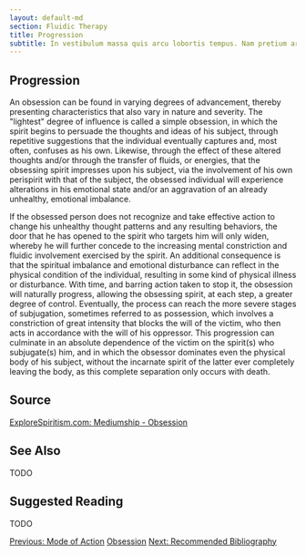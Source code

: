 ```yaml
---
layout: default-md
section: Fluidic Therapy
title: Progression
subtitle: In vestibulum massa quis arcu lobortis tempus. Nam pretium arcu in odio vulputate luctus.
---
```


## Progression

An obsession can be found in varying degrees of advancement, thereby presenting characteristics that also vary in nature and severity. The "lightest" degree of influence is called a simple obsession, in which the spirit begins to persuade the thoughts and ideas of his subject, through repetitive suggestions that the individual eventually captures and, most often, confuses as his own. Likewise, through the effect of these altered thoughts and/or through the transfer of fluids, or energies, that the obsessing spirit impresses upon his subject, via the involvement of his own perispirit with that of the subject, the obsessed individual will experience alterations in his emotional state and/or an aggravation of an already unhealthy, emotional imbalance.

If the obsessed person does not recognize and take effective action to change his unhealthy thought patterns and any resulting behaviors, the door that he has opened to the spirit who targets him will only widen, whereby he will further concede to the increasing mental constriction and fluidic involvement exercised by the spirit.  An additional consequence is that the spiritual imbalance and emotional disturbance can reflect in the physical condition of the individual, resulting in some kind of physical illness or disturbance.  With time, and barring action taken to stop it, the obsession will naturally progress, allowing the obsessing spirit, at each step, a greater degree of control. Eventually, the process can reach the more severe stages of subjugation, sometimes referred to as possession, which involves a constriction of great intensity that blocks the will of the victim, who then acts in accordance with the will of his oppressor. This progression can culminate in an absolute dependence of the victim on the spirit(s) who subjugate(s) him, and in which the obsessor dominates even the physical body of his subject, without the incarnate spirit of the latter ever completely leaving the body, as this complete separation only occurs with death.





## Source
[ExploreSpiritism.com: Mediumship - Obsession](/www.explorespiritism.com/Science_Obsession_Intro%20Def_Intro.htm)


## See Also
TODO


## Suggested Reading
TODO



<a href="mode-of-action" class="button">Previous: Mode of Action</a>
<a href="./" class="button special">Obsession</a>
<a href="bibliography" class="button">Next: Recommended Bibliography</a>
